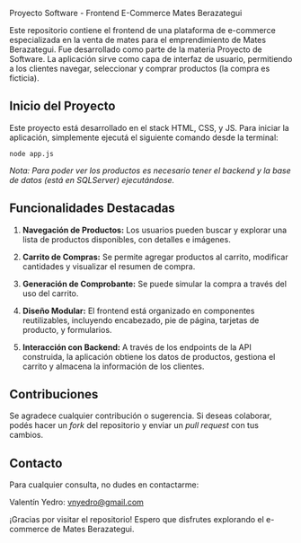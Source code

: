 Proyecto Software - Frontend E-Commerce Mates Berazategui

Este repositorio contiene el frontend de una plataforma de e-commerce especializada en la venta de mates para el emprendimiento de Mates Berazategui. Fue desarrollado como parte de la materia Proyecto de Software. La aplicación sirve como capa de interfaz de usuario, permitiendo a los clientes navegar, seleccionar y comprar productos (la compra es ficticia).

## Inicio del Proyecto

Este proyecto está desarrollado en el stack HTML, CSS, y JS. Para iniciar la aplicación, simplemente ejecutá el siguiente comando desde la terminal:

```
node app.js
```

*Nota: Para poder ver los productos es necesario tener el backend y la base de datos (está en SQLServer) ejecutándose.*

## Funcionalidades Destacadas

1. **Navegación de Productos:** Los usuarios pueden buscar y explorar una lista de productos disponibles, con detalles e imágenes.

2. **Carrito de Compras:** Se permite agregar productos al carrito, modificar cantidades y visualizar el resumen de compra.

3. **Generación de Comprobante:** Se puede simular la compra a través del uso del carrito.

5. **Diseño Modular:** El frontend está organizado en componentes reutilizables, incluyendo encabezado, pie de página, tarjetas de producto, y formularios.

6. **Interacción con Backend:** A través de los endpoints de la API construida, la aplicación obtiene los datos de productos, gestiona el carrito y almacena la información de los clientes.

## Contribuciones

Se agradece cualquier contribución o sugerencia. Si deseas colaborar, podés hacer un *fork* del repositorio y enviar un *pull request* con tus cambios.

## Contacto

Para cualquier consulta, no dudes en contactarme:

Valentín Yedro: vnyedro@gmail.com

¡Gracias por visitar el repositorio! Espero que disfrutes explorando el e-commerce de Mates Berazategui.

